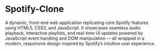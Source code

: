# Spotify-Clone
A dynamic, front-end web application replicating core Spotify features using HTML5, CSS3, and JavaScript. It showcases seamless audio playback, interactive playlists, and real-time UI updates powered by JavaScript event handling and DOM manipulation — all wrapped in a modern, responsive design inspired by Spotify’s intuitive user experience.
